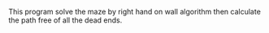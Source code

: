 This program solve the maze by right hand on wall algorithm then calculate the path free of all the dead ends.
